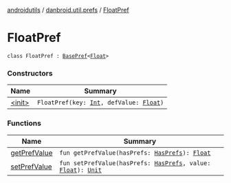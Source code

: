 [androidutils](../../index.md) / [danbroid.util.prefs](../index.md) / [FloatPref](./index.md)

# FloatPref

`class FloatPref : `[`BasePref`](../-base-pref/index.md)`<`[`Float`](https://kotlinlang.org/api/latest/jvm/stdlib/kotlin/-float/index.html)`>`

### Constructors

| Name | Summary |
|---|---|
| [&lt;init&gt;](-init-.md) | `FloatPref(key: `[`Int`](https://kotlinlang.org/api/latest/jvm/stdlib/kotlin/-int/index.html)`, defValue: `[`Float`](https://kotlinlang.org/api/latest/jvm/stdlib/kotlin/-float/index.html)`)` |

### Functions

| Name | Summary |
|---|---|
| [getPrefValue](get-pref-value.md) | `fun getPrefValue(hasPrefs: `[`HasPrefs`](../-has-prefs/index.md)`): `[`Float`](https://kotlinlang.org/api/latest/jvm/stdlib/kotlin/-float/index.html) |
| [setPrefValue](set-pref-value.md) | `fun setPrefValue(hasPrefs: `[`HasPrefs`](../-has-prefs/index.md)`, value: `[`Float`](https://kotlinlang.org/api/latest/jvm/stdlib/kotlin/-float/index.html)`): `[`Unit`](https://kotlinlang.org/api/latest/jvm/stdlib/kotlin/-unit/index.html) |
